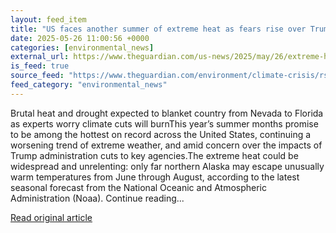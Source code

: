 ```yaml
---
layout: feed_item
title: "US faces another summer of extreme heat as fears rise over Trump cuts"
date: 2025-05-26 11:00:56 +0000
categories: [environmental_news]
external_url: https://www.theguardian.com/us-news/2025/may/26/extreme-heat-summer-weather-forecast
is_feed: true
source_feed: "https://www.theguardian.com/environment/climate-crisis/rss"
feed_category: "environmental_news"
---
```


Brutal heat and drought expected to blanket country from Nevada to Florida as experts worry climate cuts will burnThis year’s summer months promise to be among the hottest on record across the United States, continuing a worsening trend of extreme weather, and amid concern over the impacts of Trump administration cuts to key agencies.The extreme heat could be widespread and unrelenting: only far northern Alaska may escape unusually warm temperatures from June through August, according to the latest seasonal forecast from the National Oceanic and Atmospheric Administration (Noaa). Continue reading...

[Read original article](https://www.theguardian.com/us-news/2025/may/26/extreme-heat-summer-weather-forecast)
